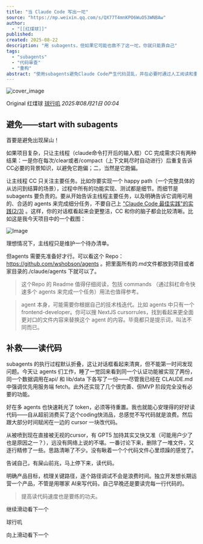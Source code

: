 ```yaml
---
title: "当 Claude Code 写出一坨"
source: "https://mp.weixin.qq.com/s/QX77T4mnKPO6WuO53WNBAw"
author:
  - "[[红煤球]]"
published:
created: 2025-08-22
description: "用 subagents，但如果它可能也救不了这一坨，你就只能靠自己"
tags:
  - "subagents"
  - "代码审查"
  - "重构"
abstract: "使用subagents避免Claude Code产生代码混乱，并在必要时通过人工阅读和重构来补救。"
---
```

![cover_image](https://mmbiz.qpic.cn/sz_mmbiz_jpg/ol5wPNzWjs5bWF3Ox5ykhXw2V0C7TaWiaZGICgCiaR7PBEnrt8AYXNibU2elm7gibvMuEg7AflJwoskftGxfOXiaJYQ/0?wx_fmt=jpeg)

Original 红煤球 [球行叽](https://mp.weixin.qq.com/s/) *2025年08月21日 00:04*

## 避免——start with subagents

首要是避免出现屎山！

如果项目复杂，只让主线程（claude命令打开后的输入框）CC 完成需求只有两种结果：一是你在每次/clear或者/compact（上下文耗尽时自动进行）后重复告诉CC必要的背景知识，以避免它跑偏；二，当然是它跑偏。

让主线程 CC 只关注主要任务。比如你要实现一个 happy path（一个完整具体的从访问到结算的场景），过程中所有的功能实现、测试都是细节。而细节是 subagents 要负责的。要从开始告诉主线程主要任务，以及明确告诉它调用可用的、合适的 agents 来完成细分任务，不要自己上 ["Claude Code 最佳实践"的实践(2/3)](https://mp.weixin.qq.com/s?__biz=MzI4NTQ5MTY0Mg==&mid=2247483831&idx=1&sn=31f73af1ed62f17f3e81a6ab85d17ea4&scene=21#wechat_redirect) 。这样，你的对话框看起来会更整洁，CC 和你的脑子都会比较清晰。比如这是我今天项目中的一个截图：

![Image](https://mmbiz.qpic.cn/sz_mmbiz_png/ol5wPNzWjs5bWF3Ox5ykhXw2V0C7TaWia6zn0T2oOU2aF72se0iaiaXGgfialWO9ECWFg5tfIe5sjgYd1zOibhM1K3A/640?wx_fmt=png&from=appmsg&watermark=1&tp=webp&wxfrom=5&wx_lazy=1)

理想情况下，主线程只是维护一个待办清单。

但agents 需要先准备好才行。可以看这个 Repo：https://github.com/wshobson/agents 。把里面所有的.md文件都放到项目或者家目录的./claude/agents 下就可以了。

> 这个Repo 的 Readme 值得仔细阅读，包括 commands （通过斜杠命令快速多个 agents 来完成一个任务）用法也值得参考。

> agent 本身，可能需要你根据自己的技术栈迭代。比如 agents 中只有一个 frontend-developer。你可以搜 NextJS cursorrules，找到看起来更全面更对口的文件内容来替换这个 agent 的内容。毕竟都只是提示词，叫法不同而已。

## 补救——读代码

subagents 的执行过程默认折叠，这让对话框看起来清爽，但不能第一时间发现问题。今天让 agents 们工作，睡了一觉回来看到同一个认证功能被实现了两份，同一个数据调用在api/ 和 lib/data 下各写了一份——尽管我已经在 CLAUDE.md 中强调优先用服务端 fetch。此外还实现了几个很完善、但MVP 阶段完全没有必要的功能。

好在多 agents 也快速耗光了 token，必须等待重置。我也就能心安理得的好好读代码——自从超前消费买了这个coding快消品，总感觉不写代码就是浪费。然后跟大部分时间赋闲在一边的 cursor 一块改代码。

从被喷到现在直接被无视的cursor，有 GPT5 加持其实又快又准（可能用户少了也是原因之一？），远没有网络上说的不堪。一番讨论下来，删除了一堆文件，又逐行精修了一些。思路清晰了不少。没有瞅着一个个代码文件心里烦躁的感觉了。

告诫自己，有屎山前兆，马上停下来，读代码。

明确产品目标，梳理关键路径，逐个路径调试不会是浪费时间。独立开发想长期运营一个产品，不管是用哪家 AI来写代码，自己早晚还是要读完每一行代码的。

> 提高读代码速度也是要练的功夫。

  

继续滑动看下一个

球行叽

向上滑动看下一个